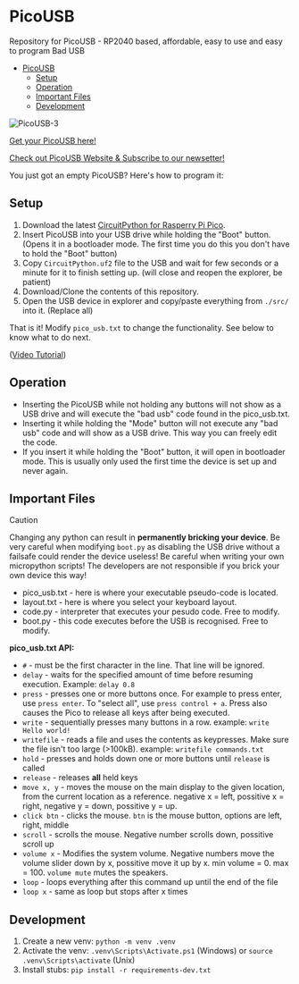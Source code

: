 # PicoUSB

Repository for PicoUSB - RP2040 based, affordable, easy to use and easy to program Bad USB

- [PicoUSB](#picousb)
  - [Setup](#setup)
  - [Operation](#operation)
  - [Important Files](#important-files)
  - [Development](#development)

![PicoUSB-3](https://github.com/TomBrlek/PicoUSB/assets/137766608/e64d61c2-e8db-4887-aa5e-6456fb3bd157)

[Get your PicoUSB here!](https://www.elecrow.com/picousb-raspberry-pi-pico-rp2040-powered-bad-usb-rubber-ducky.html)

[Check out PicoUSB Website & Subscribe to our newsetter!](https://picousb.com/)

You just got an empty PicoUSB? Here's how to program it:

## Setup

1. Download the latest [CircuitPython for Rasperry Pi Pico](https://circuitpython.org/board/raspberry_pi_pico/).
2. Insert PicoUSB into your USB drive while holding the "Boot" button. (Opens it in a bootloader mode. The first time you do this you don't have to hold the "Boot" button)
3. Copy `CircuitPython.uf2` file to the USB and wait for few seconds or a minute for it to finish setting up. (will close and reopen the explorer, be patient)
4. Download/Clone the contents of this repository.
5. Open the USB device in explorer and copy/paste everything from `./src/` into it. (Replace all)

That is it! Modify `pico_usb.txt` to change the functionality. See below to know what to do next.

([Video Tutorial](https://youtu.be/jKH6WgFiaB0))

## Operation

- Inserting the PicoUSB while not holding any buttons will not show as a USB drive and will execute the "bad usb" code found in the pico_usb.txt.
- Inserting it while holding the "Mode" button will not execute any "bad usb" code and will show as a USB drive. This way you can freely edit the code.
- If you insert it while holding the "Boot" button, it will open in bootloader mode. This is usually only used the first time the device is set up and never again.

## Important Files

> [!CAUTION]
> Changing any python can result in **permanently bricking your device**. Be very careful when modifying `boot.py` as disabling the USB drive without a failsafe could render the device useless!
> Be careful when writing your own micropython scripts! The developers are not responsible if you brick your own device this way!

- pico_usb.txt - here is where your executable pseudo-code is located.
- layout.txt - here is where you select your keyboard layout.
- code.py - interpreter that executes your pesudo code. Free to modify.
- boot.py - this code executes before the USB is recognised. Free to modify.

**pico_usb.txt API:**

- `#`         - must be the first character in the line. That line will be ignored.
- `delay`     - waits for the specified amount of time before resuming execution. Example: `delay 0.8`
- `press`     - presses one or more buttons once. For example to press enter, use `press enter`. To "select all", use `press control + a`. Press also causes the Pico to release all keys after being executed.
- `write`     - sequentially presses many buttons in a row. example: `write Hello world!`
- `writefile` - reads a file and uses the contents as keypresses. Make sure the file isn't too large (>100kB). example: `writefile commands.txt`
- `hold`      - presses and holds down one or more buttons until `release` is called
- `release`   - releases **all** held keys
- `move x, y` - moves the mouse on the main display to the given location, from the current location as a reference. negative x = left, possitive x = right, negative y = down, possitive y = up.
- `click btn` - clicks the mouse. `btn` is the mouse button, options are left, right, middle
- `scroll`    - scrolls the mouse. Negative number scrolls down, possitive scroll up
- `volume x`  - Modifies the system volume. Negative numbers move the volume slider down by x, possitive move it up by x. min volume = 0. max = 100. `volume mute` mutes the speakers.
- `loop`      - loops everything after this command up until the end of the file
- `loop x`    - same as loop but stops after x times

## Development

1. Create a new venv: `python -m venv .venv`
2. Activate the venv: `.venv\Scripts\Activate.ps1` (Windows) or `source .venv\Scripts\activate` (Unix)
3. Install stubs: `pip install -r requirements-dev.txt`
